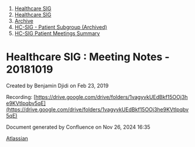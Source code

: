 1. [Healthcare SIG](index.html)
2. [Healthcare SIG](Healthcare-SIG_20545573.html)
3. [Archive](Archive_20562091.html)
4. [HC-SIG - Patient Subgroup (Archived)](20545765.html)
5. [HC-SIG Patient Meetings Summary](HC-SIG-Patient-Meetings-Summary_20562198.html)

# Healthcare SIG : Meeting Notes - 20181019

Created by Benjamin Djidi on Feb 23, 2019

Recording: [https://drive.google.com/drive/folders/1vagyvkUEdBkf15OOj3he9KVtIpqbv5qE](https://drive.google.com/drive/folders/1vagyvkUEdBkf15OOj3he9KVtIpqbv5qE)

Document generated by Confluence on Nov 26, 2024 16:35

[Atlassian](http://www.atlassian.com/)
